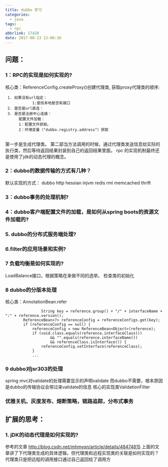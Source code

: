 ```yaml
---
title: dubbo 学习
categories:
  - java
tags:
  - rpc
abbrlink: 17428
date: 2017-08-23 22:06:16
---
```


## 问题：
### 1：RPC的实现是如何实现的?
核心类：ReferenceConfig.createProxy()创建代理类,
获取proxy代理类的顺序:
```
 1. 如果没有url指定：
      		1:查找本地是否有接口
 2. 是否是url直连：
 3. 是否是注册中心连接：
      配置文件加载：  
      1：配置文件获取。
      2：环境变量（"dubbo.registry.address"）获取
      
```
第一步是生成代理类。
第二部当方法调用的时候，通过代理类发送信息给实际的执行类，然后等待返回结果封装到自己的返回结果里面。
rpc 的实现机制最终还是使用了jdk的动态代理的概念。
### 2：dubbo的数据传输的方式有几种？
默认实现的方式：
dubbo 
http
hessian
injvm
redis
rmi
memcached
thrift
### 3：dubbo事务的处理机制?

### 4：dubbo客户端配置文件的加载，是如何从spring boots的资源文件加载的?


### 5. dubbo的分布式服务端处理?

### 6.filter的应用场景和实例?

### 7 负载均衡是如何实现的?

LoadBalance接口，根据策略在来做不同的选举。
检查类的初始化

### 8 dubbo的分版本处理
核心类：AnnotationBean.refer
```核心代码
				String key = reference.group() + "/" + interfaceName + ":" + reference.version();
        ReferenceBean<?> referenceConfig = referenceConfigs.get(key);
        if (referenceConfig == null) {
            referenceConfig = new ReferenceBean<Object>(reference);
            if (void.class.equals(reference.interfaceClass())
                    && "".equals(reference.interfaceName())
                    && referenceClass.isInterface()) {
                referenceConfig.setInterface(referenceClass);
            }
            ...
``` 

###  9 dubbo对jsr303的处理
spring mvc对validate的处理需要显示的声明validate
而dubbo不需要，根本原因是dubbo的传输协议会带过来validate的信息
核心的实现类ValidationFilter


### 优雅关机、灰度发布、熔断策略，链路追踪，分布式事务 


## 扩展的思考：
### 1. jDK的动态代理是如何实现的?


参考的文章
http://blog.csdn.net/mhmyqn/article/details/48474815
上面的文章讲了下代理类生成的具体逻辑，但代理类和远程实现类的关联是如何实现的？
代理类只是把远程的调用接口通过自己返回给了调用方
